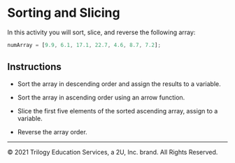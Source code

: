 # Sorting and Slicing

In this activity you will sort, slice, and reverse the following array: 

```javascript
numArray = [9.9, 6.1, 17.1, 22.7, 4.6, 8.7, 7.2];
```

## Instructions

* Sort the array in descending order and assign the results to a variable.

* Sort the array in ascending order using an arrow function.

* Slice the first five elements of the sorted ascending array, assign to a variable.

* Reverse the array order.

---

© 2021 Trilogy Education Services, a 2U, Inc. brand. All Rights Reserved.

